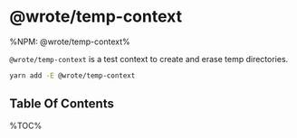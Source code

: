 # @wrote/temp-context

%NPM: @wrote/temp-context%

`@wrote/temp-context` is a test context to create and erase temp directories.

```sh
yarn add -E @wrote/temp-context
```

## Table Of Contents

%TOC%